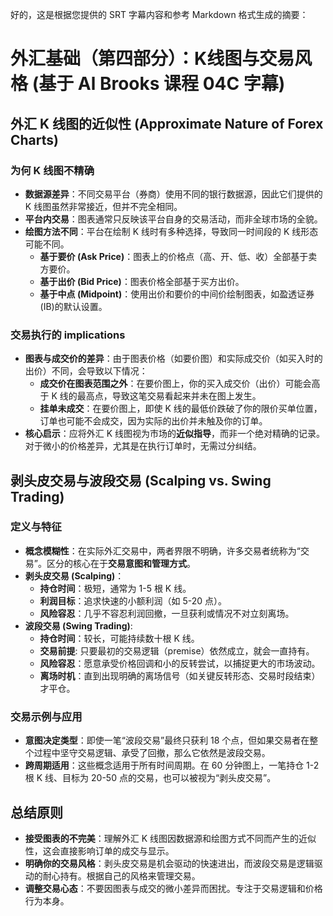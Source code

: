 好的，这是根据您提供的 SRT 字幕内容和参考 Markdown 格式生成的摘要：

# 外汇基础（第四部分）：K线图与交易风格 (基于 Al Brooks 课程 04C 字幕)

## 外汇 K 线图的近似性 (Approximate Nature of Forex Charts)

### 为何 K 线图不精确
-   **数据源差异**：不同交易平台（券商）使用不同的银行数据源，因此它们提供的 K 线图虽然非常接近，但并不完全相同。
-   **平台内交易**：图表通常只反映该平台自身的交易活动，而非全球市场的全貌。
-   **绘图方法不同**：平台在绘制 K 线时有多种选择，导致同一时间段的 K 线形态可能不同。
    -   **基于要价 (Ask Price)**：图表上的价格点（高、开、低、收）全部基于卖方要价。
    -   **基于出价 (Bid Price)**：图表价格全部基于买方出价。
    -   **基于中点 (Midpoint)**：使用出价和要价的中间价绘制图表，如盈透证券(IB)的默认设置。

### 交易执行的 implications
-   **图表与成交价的差异**：由于图表价格（如要价图）和实际成交价（如买入时的出价）不同，会导致以下情况：
    -   **成交价在图表范围之外**：在要价图上，你的买入成交价（出价）可能会高于 K 线的最高点，导致这笔交易看起来并未在图上发生。
    -   **挂单未成交**：在要价图上，即使 K 线的最低价跌破了你的限价买单位置，订单也可能不会成交，因为实际的出价并未触及你的订单。
-   **核心启示**：应将外汇 K 线图视为市场的**近似指导**，而非一个绝对精确的记录。对于微小的价格差异，尤其是在执行订单时，无需过分纠结。

## 剥头皮交易与波段交易 (Scalping vs. Swing Trading)

### 定义与特征
-   **概念模糊性**：在实际外汇交易中，两者界限不明确，许多交易者统称为“交易”。区分的核心在于**交易意图和管理方式**。
-   **剥头皮交易 (Scalping)**：
    -   **持仓时间**：极短，通常为 1-5 根 K 线。
    -   **利润目标**：追求快速的小额利润（如 5-20 点）。
    -   **风险容忍**：几乎不容忍利润回撤，一旦获利或情况不对立刻离场。
-   **波段交易 (Swing Trading)**:
    -   **持仓时间**：较长，可能持续数十根 K 线。
    -   **交易前提**: 只要最初的交易逻辑（premise）依然成立，就会一直持有。
    -   **风险容忍**：愿意承受价格回调和小的反转尝试，以捕捉更大的市场波动。
    -   **离场时机**：直到出现明确的离场信号（如关键反转形态、交易时段结束）才平仓。

### 交易示例与应用
-   **意图决定类型**：即使一笔“波段交易”最终只获利 18 个点，但如果交易者在整个过程中坚守交易逻辑、承受了回撤，那么它依然是波段交易。
-   **跨周期适用**：这些概念适用于所有时间周期。在 60 分钟图上，一笔持仓 1-2 根 K 线、目标为 20-50 点的交易，也可以被视为“剥头皮交易”。

## 总结原则
-   **接受图表的不完美**：理解外汇 K 线图因数据源和绘图方式不同而产生的近似性，这会直接影响订单的成交与显示。
-   **明确你的交易风格**：剥头皮交易是机会驱动的快速进出，而波段交易是逻辑驱动的耐心持有。根据自己的风格来管理交易。
-   **调整交易心态**：不要因图表与成交的微小差异而困扰。专注于交易逻辑和价格行为本身。